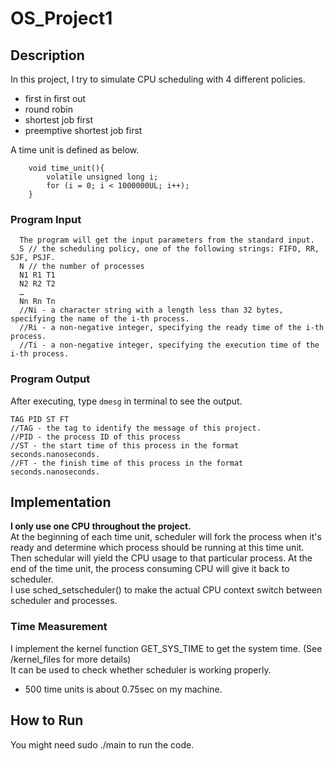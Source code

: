 # OS_Project1
## Description

In this project, I try to simulate CPU scheduling with 4 different policies.
- first in first out
- round robin
- shortest job first
- preemptive shortest job first

A time unit is defined as below.
```
	void time_unit(){
		volatile unsigned long i;
		for (i = 0; i < 1000000UL; i++);	
	}
```
### Program Input
```
  The program will get the input parameters from the standard input.
  S // the scheduling policy, one of the following strings: FIFO, RR, SJF, PSJF.
  N // the number of processes
  N1 R1 T1
  N2 R2 T2
  …
  Nn Rn Tn
  //Ni - a character string with a length less than 32 bytes, specifying the name of the i-th process.
  //Ri - a non-negative integer, specifying the ready time of the i-th process.
  //Ti - a non-negative integer, specifying the execution time of the i-th process.
```
### Program Output
After executing, type ```dmesg``` in terminal to see the output.
```
TAG PID ST FT
//TAG - the tag to identify the message of this project.
//PID - the process ID of this process
//ST - the start time of this process in the format seconds.nanoseconds.
//FT - the finish time of this process in the format seconds.nanoseconds.
```
## Implementation

**I only use one CPU throughout the project.**  
At the beginning of each time unit, scheduler will fork the process when it's ready and determine which process should be running at this time unit. Then schedular will yield the CPU usage to that particular process. 
At the end of the time unit, the process consuming CPU will give it back to scheduler.  
I use sched_setscheduler() to make the actual CPU context switch between scheduler and processes.

### Time Measurement
I implement the kernel function GET_SYS_TIME to get the system time. (See /kernel_files for more details)  
It can be used to check whether scheduler is working properly.  
- 500 time units is about 0.75sec on my machine. 

## How to Run
You might need sudo ./main to run the code.
